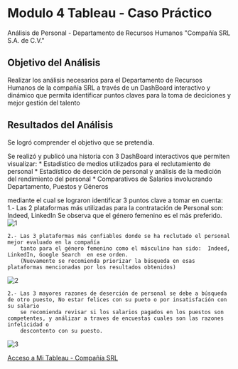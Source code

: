 # Modulo 4 Tableau - Caso Práctico

Análisis de Personal - Departamento de Recursos Humanos "Compañía SRL S.A. de C.V."

## Objetivo del Análisis

Realizar los análisis necesarios para el Departamento de Recursos Humanos de la compañía SRL a través de un DashBoard
interactivo y dinámico que permita identificar puntos claves para la toma de deciciones y mejor gestión del talento

## Resultados del Análisis

Se logró comprender el objetivo que se pretendía.

Se realizó y publicó una historia con 3 DashBoard interactivos que permiten visualizar:
	*	Estadístico de medios utilizados para el reclutamiento de personal
	*	Estadístico de deserción de personal y análisis de la medición del rendimiento del personal
	*	Comparativos de Salarios involucrando Departamento, Puestos y Géneros
	
mediante el cual se lograron identificar 3 puntos clave a tomar en cuenta:
	1.-	Las 2 plataformas más utilizadas para la contratación de Personal son: Indeed, LinkedIn
		Se observa que el género femenino es el más preferido.
   ![1](https://github.com/user-attachments/assets/d22942a2-2996-4fa7-928e-b971d64bd404)

	2.-	Las 3 plataformas más confiables donde se ha reclutado el personal mejor evaluado en la compañía
		tanto para el género femenino como el másculino han sido:  Indeed, LinkedIn, Google Search  en ese orden.
		(Nuevamente se recomienda priorizar la búsqueda en esas plataformas mencionadas por los resultados obtenidos)
  ![2](https://github.com/user-attachments/assets/ca8fcbda-99c4-42ee-afe2-e6e40e4f3dd1)

	2.-	Las 3 mayores razones de deserción de personal se debe a búsqueda de otro puesto, No estar felices con su pueto o por insatisfación con su salario
		se recomienda revisar si los salarios pagados en los puestos son competentes, y análizar a traves de encuestas cuales son las razones infelicidad o 
		descontento con su puesto.				
  ![3](https://github.com/user-attachments/assets/bdc0616f-6fd2-4239-9ace-306953966f49)

<a href="https://public.tableau.com/views/caso_practico/EstadsticoRH-CompaaSRL?:language=es-ES&publish=yes&:sid=&:redirect=auth&:display_count=n&:origin=viz_share_link">Acceso a Mi Tableau - Compañía SRL</a>

